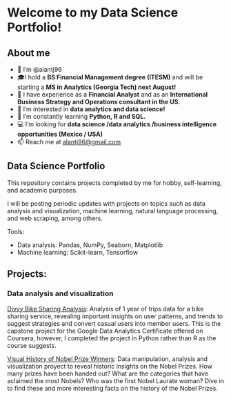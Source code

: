 # Welcome to my Data Science Portfolio!

## About me

- 👋 I’m @alantj96
- :mortar_board:I hold a **BS Financial Management degree (ITESM)** and will be starting a **MS in Analytics (Georgia Tech) next August!**
- :star2: I have experience as a **Financial Analyst** and as an **International Business Strategy and Operations consultant in the US.**
- 👀 I’m interested in **data analytics and data science!**
- 🌱 I’m constantly learning **Python, R and SQL.**
- :computer: I’m looking for **data science /data analytics /business intelligence opportunities (Mexico / USA)**
- 📫 Reach me at alantj96@gmail.com

## Data Science Portfolio

This repository contains projects completed by me for hobby, self-learning, and academic purposes.

I will be posting periodic updates with projects on topics such as data analysis and visualization, machine learning, natural language processing, and web scraping, among others.

Tools: 
- Data analysis: Pandas, NumPy, Seaborn, Matplotlib
- Machine learning: Scikit-learn, Tensorflow

## Projects: 

### Data analysis and visualization

[Divvy Bike Sharing Analysis](https://github.com/alantang96/alant-data-science-portfolio/blob/main/Divvy_bike_sharing_AlanT.ipynb): Analysis of 1 year of trips data for a bike sharing service, revealing important insights on user patterns, and trends to suggest strategies and convert casual users into member users. This is the capstone project for the Google Data Analytics Certificate offered on Coursera, however, I completed the project in Python rather than R as the course suggests. 

[Visual History of Nobel Prize Winners](): Data manipulation, analysis and visualization proyect to reveal historic insights on the Nobel Prizes. How many prizes have been handed out? What are the categories that have aclaimed the most Nobels? Who was the first Nobel Laurate woman? Dive in to find these and more interesting facts on the history of the Nobel Prizes.
